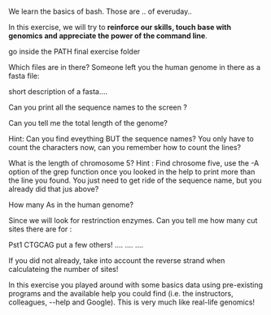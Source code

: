 # 

We learn the basics of bash. Those are .. of everuday..

In this exercise, we will try to **reinforce our skills, touch base with genomics and appreciate the power of the command line**.



go inside the PATH final exercise folder

Which files are in there?
Someone left you the human genome in there as a fasta file:

short description of a fasta....

Can you print all the sequence names to the screen ?

Can you tell me the total length of the genome?

Hint: Can you find eveything BUT the sequence names? You only have to count the characters now, can you remember how to count the lines?


What is the length of chromosome 5?
Hint : Find chrosome five, use the -A option of the grep function once you looked in the help to print more than the line you found. You just need to get ride of the sequence name, but you already did that jus above?

How many As in the human genome? 

Since we will look for restrinction enzymes. Can you tell me how many cut sites there are for :

Pst1 CTGCAG
put a few others!
....
....
.... 

If you did not already, take into account the reverse strand when calculateing the number of sites!




In this exercise you played around with some basics data using pre-existing programs and the available help you could find (i.e. the instructors, colleagues, --help and Google). This is very much like real-life genomics!


